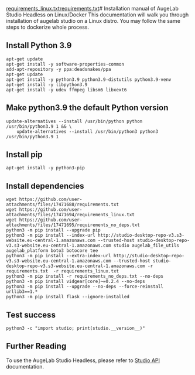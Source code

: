 [requirements_linux.txt](https://github.com/user-attachments/files/17471690/requirements_linux.txt)[requirements.txt](https://github.com/user-attachments/files/17471676/requirements.txt)# Installation manual of AugeLab Studio Headless on Linux/Docker
This documentation will walk you through installation of augelab studio on a Linux distro. You may follow the same steps to dockerize whole process.


## Install Python 3.9
```commandLine
apt-get update
apt-get install -y software-properties-common
add-apt-repository -y ppa:deadsnakes/ppa
apt-get update
apt-get install -y python3.9 python3.9-distutils python3.9-venv
apt-get install -y libpython3.9
apt-get install -y udev ffmpeg libsm6 libxext6
```

## Make python3.9 the default Python version
```
update-alternatives --install /usr/bin/python python /usr/bin/python3.9 1 && \
    update-alternatives --install /usr/bin/python3 python3 /usr/bin/python3.9 1
```

## Install pip

```
apt-get install -y python3-pip
```

[](https://github.com/user-attachments/files/17471688/requirements.txt)
[](https://github.com/user-attachments/files/17471694/requirements_linux.txt)
[](https://github.com/user-attachments/files/17471695/requirements_no_deps.txt)

## Install dependencies
```
wget https://github.com/user-attachments/files/17471688/requirements.txt
wget https://github.com/user-attachments/files/17471694/requirements_linux.txt
wget https://github.com/user-attachments/files/17471695/requirements_no_deps.txt
python3 -m pip install --upgrade pip
python3 -m pip install --index-url http://studio-desktop-repo-v3.s3-website.eu-central-1.amazonaws.com --trusted-host studio-desktop-repo-v3.s3-website.eu-central-1.amazonaws.com studio augelab_file_utils augelab_platform boto3 botocore tee
python3 -m pip install --extra-index-url http://studio-desktop-repo-v3.s3-website.eu-central-1.amazonaws.com --trusted-host studio-desktop-repo-v3.s3-website.eu-central-1.amazonaws.com -r requirements.txt  -r requirements_linux.txt
python3 -m pip install -r requirements_no_deps.txt --no-deps
python3 -m pip install vidgear[core]~=0.2.4 --no-deps
python3 -m pip install --upgrade --no-deps --force-reinstall urllib3==1.*
python3 -m pip install flask --ignore-installed
```

## Test success
```commandLine
python3 -c "import studio; print(studio.__version__)"
```

## Further Reading
To use the AugeLab Studio Headless, please refer to [Studio API](https://github.com/AugelabTech/AugeLab-Studio-Issues/blob/main/StudioAPI.md) documentation.
